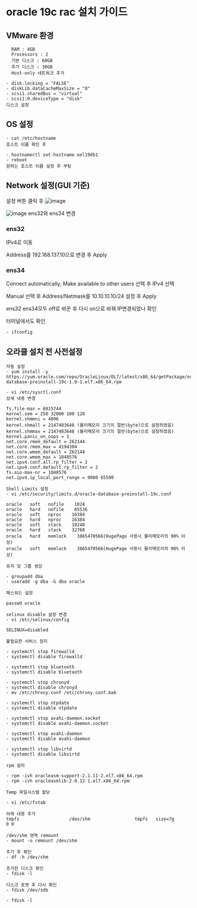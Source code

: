 # oracle 19c rac 설치 가이드

## VMware 환경
```
  RAM : 4GB
  Processors : 2
  기본 디스크 : 60GB
  추가 디스크 : 30GB
  Host-only 네트워크 추가
```


```
- disk.locking = "FALSE"
- diskLib.dataCacheMaxSize = "0"
- scsi1.sharedBus = "virtual"
- scsi1:0.deviceType = "disk"
디스크 설정
```

## OS 설정

```
- cat /etc/hostname
호스트 이름 확인 후

- hostnamectl set-hostname oel19db1
- reboot
원하는 호스트 이름 설정 후 부팅
```

## Network 설정(GUI 기준)
설정 버튼 클릭 후
![image](https://github.com/jinho-22/oracle-19c-rac-/assets/129517591/f79ba067-095a-421a-91a5-010ee12255c0)


![image](https://github.com/jinho-22/oracle-19c-rac-/assets/129517591/8ab49bb1-db74-4d12-9a66-1ca5c91fe24c)
ens32와 ens34 변경

### ens32
IPv4로 이동

Address를 192.168.137.10으로 변경 후 Apply


### ens34
Connect automatically, Make available to other users 선택 후 IPv4 선택

Manual 선택 후 Address/Netmask를 10.10.10.10/24 설정 후 Apply


ens32 ens34모두 off로 바꾼 후 다시 on으로 바꿔 IP변경되었나 확인

터미널에서도 확인
```
- ifconfig
```


## 오라클 설치 전 사전설정
```
자동 설정
- yum install -y https://yum.oracle.com/repo/OracleLinux/OL7/latest/x86_64/getPackage/oracle-database-preinstall-19c-1.0-1.el7.x86_64.rpm
```

```
- vi /etc/sysctl.conf
상세 내용 변경

fs.file-max = 6815744
kernel.sem = 250 32000 100 128
kernel.shmmni = 4096
kernel.shmall = 2147483648 (물리메모리 크기의 절반(byte)으로 설정하였음)
kernel.shmmax = 2147483648 (물리메모리 크기의 절반(byte)으로 설정하였음)
kernel.panic_on_oops = 1
net.core.rmem_default = 262144
net.core.rmem_max = 4194304
net.core.wmem_default = 262144
net.core.wmem_max = 1048576
net.ipv4.conf.all.rp_filter = 2
net.ipv4.conf.default.rp_filter = 2
fs.aio-max-nr = 1048576
net.ipv4.ip_local_port_range = 9000 65500
```

```
Shell Limits 설정
- vi /etc/security/limits.d/oracle-database-preinstall-19c.conf

oracle   soft   nofile    1024
oracle   hard   nofile    65536
oracle   soft   nproc    16384
oracle   hard   nproc    16384
oracle   soft   stack    10240
oracle   hard   stack    32768
oracle   hard   memlock    3865470566(HugePage 사용시 물리메모리의 90% 이상)
oracle   soft   memlock    3865470566(HugePage 사용시 물리메모리의 90% 이상)
```

```
유저 및 그룹 생성

- groupadd dba
- useradd -g dba -G dba oracle
```

```
패스워드 설정

passwd oracle
```

```
selinux disable 설정 변경
- vi /etc/selinux/config

SELINUX=disabled
```

```
불필요한 서비스 정지

- systemctl stop firewalld
- systemctl disable firewalld
 
- systemctl stop bluetooth
- systemctl disable bluetooth
 
- systemctl stop chronyd
- systemctl disable chronyd
- mv /etc/chrony.conf /etc/chrony.conf.bak
 
- systemctl stop ntpdate
- systemctl disable ntpdate
 
- systemctl stop avahi-daemon.socket
- systemctl disable avahi-daemon.socket
 
- systemctl stop avahi-daemon
- systemctl disable avahi-daemon
 
- systemctl stop libvirtd
- systemctl disable libvirtd
```

```
rpm 설치

- rpm -ivh oracleasm-support-2.1.11-2.el7.x86_64.rpm
- rpm -ivh oracleasmlib-2.0.12-1.el7.x86_64.rpm
```

```
Temp 파일시스템 할당

- vi /etc/fstab

아래 내용 추가
tmpfs                   /dev/shm                 tmpfs   size=7g         0 0

/dev/shm 영역 remount
- mount -o remount /dev/shm

추가 후 확인
- df -h /dev/shm
```

```
추가한 디스크 확인
- fdisk -l

디스크 포멧 후 다시 확인
- fdisk /dev/sdb

- fdisk -l
```
